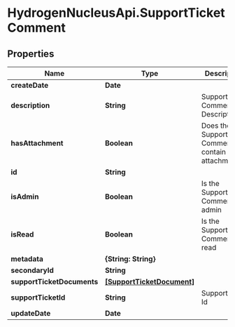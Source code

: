 # HydrogenNucleusApi.SupportTicketComment

## Properties
Name | Type | Description | Notes
------------ | ------------- | ------------- | -------------
**createDate** | **Date** |  | [optional] 
**description** | **String** | SupportTicket Comment Description | [optional] 
**hasAttachment** | **Boolean** | Does the SupportTicket Comment contain an attachment | [optional] 
**id** | **String** |  | [optional] 
**isAdmin** | **Boolean** | Is the SupportTicket Comment an admin | [optional] 
**isRead** | **Boolean** | Is the SupportTicket Comment read | [optional] 
**metadata** | **{String: String}** |  | [optional] 
**secondaryId** | **String** |  | [optional] 
**supportTicketDocuments** | [**[SupportTicketDocument]**](SupportTicketDocument.md) |  | [optional] 
**supportTicketId** | **String** | SupportTicket Id | 
**updateDate** | **Date** |  | [optional] 


